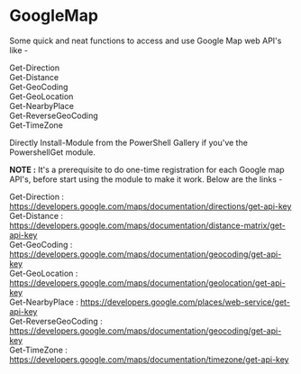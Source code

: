 # GoogleMap
Some quick and neat functions to access and use Google Map web API's like - 

Get-Direction <br />
Get-Distance <br />
Get-GeoCoding <br />
Get-GeoLocation <br />
Get-NearbyPlace <br />
Get-ReverseGeoCoding <br />
Get-TimeZone <br />

Directly Install-Module from the PowerShell Gallery if you've the PowershellGet module.

<b>NOTE :</b> It's a prerequisite to do one-time registration for each Google map API's, before start using the module to make it work. Below are the links - 

Get-Direction : https://developers.google.com/maps/documentation/directions/get-api-key <br />
Get-Distance : https://developers.google.com/maps/documentation/distance-matrix/get-api-key <br />
Get-GeoCoding : https://developers.google.com/maps/documentation/geocoding/get-api-key <br />
Get-GeoLocation : https://developers.google.com/maps/documentation/geolocation/get-api-key <br />
Get-NearbyPlace : https://developers.google.com/places/web-service/get-api-key <br />
Get-ReverseGeoCoding : https://developers.google.com/maps/documentation/geocoding/get-api-key <br />
Get-TimeZone : https://developers.google.com/maps/documentation/timezone/get-api-key <br />
